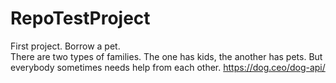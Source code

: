 # RepoTestProject
First project. Borrow a pet.  
There are two types of families. The one has kids, the another has pets. But everybody sometimes needs help from each other.
https://dog.ceo/dog-api/

